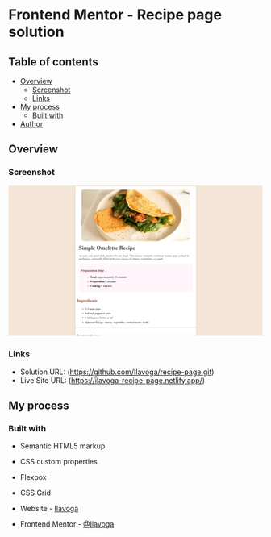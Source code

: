 # Frontend Mentor - Recipe page solution

## Table of contents

- [Overview](#overview)
  - [Screenshot](#screenshot)
  - [Links](#links)
- [My process](#my-process)
  - [Built with](#built-with)
- [Author](#author)


## Overview

### Screenshot

![](assets/images/image.png)


### Links

- Solution URL: (https://github.com/Ilavoga/recipe-page.git)
- Live Site URL: (https://ilavoga-recipe-page.netlify.app/)

## My process

### Built with

- Semantic HTML5 markup
- CSS custom properties
- Flexbox
- CSS Grid


- Website - [Ilavoga](https://ilavoga-recipe-page.netlify.app/)
- Frontend Mentor - [@Ilavoga](https://www.frontendmentor.io/profile/Ilavoga)


